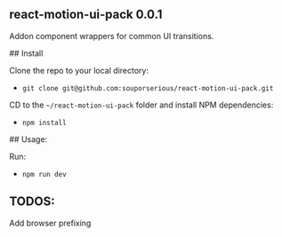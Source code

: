 ## react-motion-ui-pack 0.0.1

Addon component wrappers for common UI transitions.

## Install

Clone the repo to your local directory:

- `git clone git@github.com:souporserious/react-motion-ui-pack.git`

CD to the `~/react-motion-ui-pack` folder and install NPM dependencies:

- `npm install`

## Usage:

Run: 

- `npm run dev`

## TODOS:

Add browser prefixing